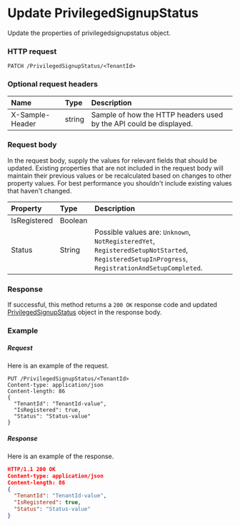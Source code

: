 # Update PrivilegedSignupStatus

Update the properties of privilegedsignupstatus object.
### HTTP request
```http
PATCH /PrivilegedSignupStatus/<TenantId>
```
### Optional request headers
| Name       | Type | Description|
|:-----------|:------|:----------|
| X-Sample-Header  | string  | Sample of how the HTTP headers used by the API could be displayed.|

### Request body
In the request body, supply the values for relevant fields that should be updated. Existing properties that are not included in the request body will maintain their previous values or be recalculated based on changes to other property values. For best performance you shouldn't include existing values that haven't changed.

| Property	   | Type	|Description|
|:---------------|:--------|:----------|
|IsRegistered|Boolean||
|Status|String| Possible values are: `Unknown`, `NotRegisteredYet`, `RegisteredSetupNotStarted`, `RegisteredSetupInProgress`, `RegistrationAndSetupCompleted`.|

### Response
If successful, this method returns a `200 OK` response code and updated [PrivilegedSignupStatus](../resources/privilegedsignupstatus.md) object in the response body.
### Example
##### Request
Here is an example of the request.
```http
PUT /PrivilegedSignupStatus/<TenantId>
Content-type: application/json
Content-length: 86
{
  "TenantId": "TenantId-value",
  "IsRegistered": true,
  "Status": "Status-value"
}
```
##### Response
Here is an example of the response.
```json
HTTP/1.1 200 OK
Content-type: application/json
Content-length: 86
{
  "TenantId": "TenantId-value",
  "IsRegistered": true,
  "Status": "Status-value"
}
```

<!-- uuid: ee66283a-09ea-4859-8495-14cdd7dc6348\n2015-10-09 15:15:46 UTC -->